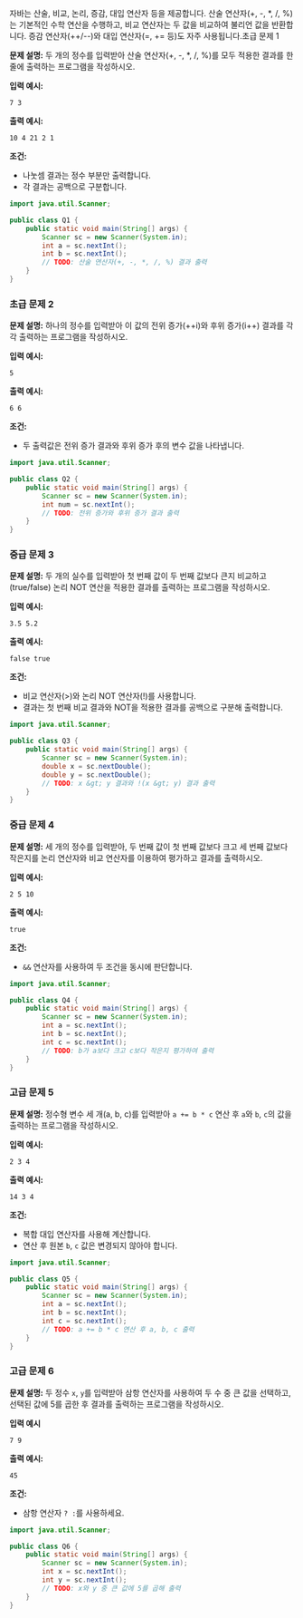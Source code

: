 자바는 산술, 비교, 논리, 증감, 대입 연산자 등을 제공합니다. 산술 연산자(+, -, *, /, %)는 기본적인 수학 연산을 수행하고, 비교 연산자는 두 값을 비교하여 불리언 값을 반환합니다. 증감 연산자(++/--)와 대입 연산자(=, += 등)도 자주 사용됩니다.초급 문제 1

**문제 설명:** 두 개의 정수를 입력받아 산술 연산자(+, -, *, /, %)를 모두 적용한 결과를 한 줄에 출력하는 프로그램을 작성하시오.

**입력 예시:**

```
7 3
```

**출력 예시:**

```
10 4 21 2 1
```

**조건:**

- 나눗셈 결과는 정수 부분만 출력합니다.
- 각 결과는 공백으로 구분합니다.

```java
import java.util.Scanner;

public class Q1 {
    public static void main(String[] args) {
        Scanner sc = new Scanner(System.in);
        int a = sc.nextInt();
        int b = sc.nextInt();
        // TODO: 산술 연산자(+, -, *, /, %) 결과 출력
    }
}
```

### 초급 문제 2

**문제 설명:** 하나의 정수를 입력받아 이 값의 전위 증가(++i)와 후위 증가(i++) 결과를 각각 출력하는 프로그램을 작성하시오.

**입력 예시:**

```
5
```

**출력 예시:**

```
6 6
```

**조건:**

- 두 출력값은 전위 증가 결과와 후위 증가 후의 변수 값을 나타냅니다.

```java
import java.util.Scanner;

public class Q2 {
    public static void main(String[] args) {
        Scanner sc = new Scanner(System.in);
        int num = sc.nextInt();
        // TODO: 전위 증가와 후위 증가 결과 출력
    }
}
```

### 중급 문제 3

**문제 설명:** 두 개의 실수를 입력받아 첫 번째 값이 두 번째 값보다 큰지 비교하고(true/false) 논리 NOT 연산을 적용한 결과를 출력하는 프로그램을 작성하시오.

**입력 예시:**

```
3.5 5.2
```

**출력 예시:**

```
false true
```

**조건:**

- 비교 연산자(>)와 논리 NOT 연산자(!)를 사용합니다.
- 결과는 첫 번째 비교 결과와 NOT을 적용한 결과를 공백으로 구분해 출력합니다.

```java
import java.util.Scanner;

public class Q3 {
    public static void main(String[] args) {
        Scanner sc = new Scanner(System.in);
        double x = sc.nextDouble();
        double y = sc.nextDouble();
        // TODO: x &gt; y 결과와 !(x &gt; y) 결과 출력
    }
}
```

### 중급 문제 4

**문제 설명:** 세 개의 정수를 입력받아, 두 번째 값이 첫 번째 값보다 크고 세 번째 값보다 작은지를 논리 연산자와 비교 연산자를 이용하여 평가하고 결과를 출력하시오.

**입력 예시:**

```
2 5 10
```

**출력 예시:**

```
true
```

**조건:**

- `&&` 연산자를 사용하여 두 조건을 동시에 판단합니다.

```java
import java.util.Scanner;

public class Q4 {
    public static void main(String[] args) {
        Scanner sc = new Scanner(System.in);
        int a = sc.nextInt();
        int b = sc.nextInt();
        int c = sc.nextInt();
        // TODO: b가 a보다 크고 c보다 작은지 평가하여 출력
    }
}
```

### 고급 문제 5

**문제 설명:** 정수형 변수 세 개(a, b, c)를 입력받아 `a += b * c` 연산 후 `a`와 `b`, `c`의 값을 출력하는 프로그램을 작성하시오.

**입력 예시:**

```
2 3 4
```

**출력 예시:**

```
14 3 4
```

**조건:**

- 복합 대입 연산자를 사용해 계산합니다.
- 연산 후 원본 `b`, `c` 값은 변경되지 않아야 합니다.

```java
import java.util.Scanner;

public class Q5 {
    public static void main(String[] args) {
        Scanner sc = new Scanner(System.in);
        int a = sc.nextInt();
        int b = sc.nextInt();
        int c = sc.nextInt();
        // TODO: a += b * c 연산 후 a, b, c 출력
    }
}
```

### 고급 문제 6

**문제 설명:** 두 정수 `x`, `y`를 입력받아 삼항 연산자를 사용하여 두 수 중 큰 값을 선택하고, 선택된 값에 5를 곱한 후 결과를 출력하는 프로그램을 작성하시오.

**입력 예시**

```
7 9
```

**출력 예시:**

```
45
```

**조건:**

- 삼항 연산자 `? :`를 사용하세요.

```java
import java.util.Scanner;

public class Q6 {
    public static void main(String[] args) {
        Scanner sc = new Scanner(System.in);
        int x = sc.nextInt();
        int y = sc.nextInt();
        // TODO: x와 y 중 큰 값에 5를 곱해 출력
    }
}
```